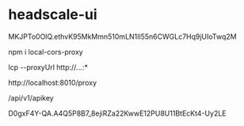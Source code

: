 # headscale-ui


MKJPTo0OlQ.ethvK95MkMmn510mLN1Il55n6CWGLc7Hq9jUIoTwq2M

npm i local-cors-proxy

lcp --proxyUrl http://*.*.*.*:*

http://localhost:8010/proxy

/api/v1/apikey

D0gxF4Y-QA.A4Q5P8B7_8ejiRZa22KwwE12PU8U11BtEcKt4-Uy2LE